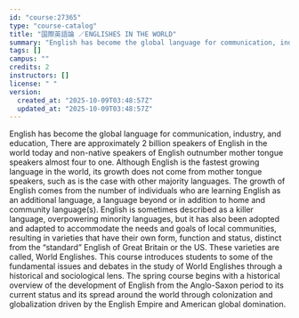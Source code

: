 ```yaml
---
id: "course:27365"
type: "course-catalog"
title: "国際英語論 ／ENGLISHES IN THE WORLD"
summary: "English has become the global language for communication, industry, and education, There are approximately 2 billion spe…"
tags: []
campus: ""
credits: 2
instructors: []
license: " "
version:
  created_at: "2025-10-09T03:48:57Z"
  updated_at: "2025-10-09T03:48:57Z"
---
```


English has become the global language for communication, industry, and education, There are approximately 2 billion speakers of English in the world today and non-native speakers of English outnumber mother tongue speakers almost four to one. Although English is the fastest growing language in the world, its growth does not come from mother tongue speakers, such as is the case with other majority languages. The growth of English comes from the number of individuals who are learning English as an additional language, a language beyond or in addition to home and community language(s). English is sometimes described as a killer language, overpowering minority languages, but it has also been adopted and adapted to accommodate the needs and goals of local communities, resulting in varieties that have their own form, function and status, distinct from the “standard” English of Great Britain or the US. These varieties are called, World Englishes. This course introduces students to some of the fundamental issues and debates in the study of World Englishes through a historical and sociological lens. The spring course begins with a historical overview of the development of English from the Anglo-Saxon period to its current status and its spread around the world through colonization and globalization driven by the English Empire and American global domination.
